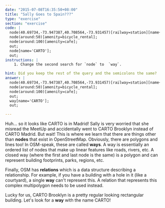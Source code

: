 ```yaml
---
date: "2015-07-08T16:35:50+08:00"
title: "Sally Goes to Spain???"
type: "exercise"
section: "exercise"
code: |
  node(40.69734,-73.947387,40.708564,-73.931457)[railway=station][name~'^Mo'];
  node(around:50)[amenity=bicycle_rental];
  node(around:100)[amenity=cafe];
  out;
  node[name='CARTO'];
  out;
instructions: |
    1. Change the second search for `node` to  `way`.

hint: Did you keep the rest of the query and the semicolons the same?
answer: |
  node(40.69734,-73.947387,40.708564,-73.931457)[railway=station][name~'^Mo'];
  node(around:50)[amenity=bicycle_rental];
  node(around:100)[amenity=cafe];
  out;
  way[name='CARTO'];
  out;

---
```

Huh... so it looks like CARTO is in Madrid! Sally is very worried that she misread the MeetUp and accidentally went to CARTO Brooklyn instead of CARTO Madrid. But wait! This is where we learn that there are things other than **nodes** that exist in OpenStreetMap. Obviously, there are polygons and lines too! In OSM-speak, these are called **ways**. A way is essentially an ordered list of nodes that make up linear features like roads, rivers, etc. A closed way (where the first and last node is the same) is a polygon and can represent building footprints, parks, regions, etc.

Finally, OSM has **relations** which is a data structure describing a relationship. For example, if you have a building with a hole in it (like a courtyard), a single **way** can't represent this. A relation that represents this complex multipolygon needs to be used instead.

Lucky for us, CARTO Brooklyn is a pretty regular looking rectangular building. Let's look for a **way** with the name CARTO!
